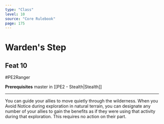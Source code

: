 ```yaml
---
type: "Class"
level: 10
source: "Core Rulebook"
page: 175
---
```

# Warden's Step
## Feat 10
#PE2Ranger

**Prerequisites** master in [[PE2 - Stealth|Stealth]]

---
You can guide your allies to move quietly through the wilderness. When you Avoid Notice during exploration in natural terrain, you can designate any number of your allies to gain the benefits as if they were using that activity during that exploration. This requires no action on their part.